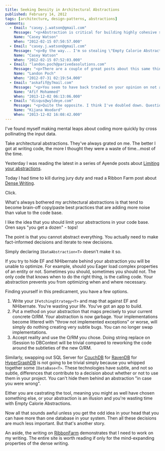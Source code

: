 ```yaml
---
title: Seeking Density in Architectural Abstractions
published: February 14, 2012
tags: [architecture, design-patterns, abstractions]
comments:
  - Email: "casey.j.watson@gmail.com"
    Message: "<p>Abstraction is critical for building highly cohesive software but I've seen many FactoryProviders and ProviderFactories that seemed completely unnecessary. I always liken it to the states of matter and, more specifically, that of water. You don't want ice or tightly coupled code. You don't want a gas because it's too difficult (unnecessarily difficult) to grasp. You should strive to make your code liquid and strike a balance based on the nature of the project at hand.</p>"
    Name: "Casey Watson"
    When: "2012-02-15 07:50:57.000"
  - Email: "casey.j.watson@gmail.com"
    Message: "<p>By the way... I'm so stealing \"Empty Calorie Abstractions.\" I couldn't have described it better myself.</p>"
    Name: "Casey Watson"
    When: "2012-02-15 07:52:03.000"
  - Email: "landon.poch@parivedasolutions.com"
    Message: "<p>There are a couple of great posts about this same thing being applied to the Entity Framework and other persistence technologies.</p><p><a href=\"https://www.nogginbox.co.uk/blog/do-we-need-the-repository-pattern\" rel=\"nofollow\">https://www.nogginbox.co.uk/blo...</a><br><a href=\"https://ayende.com/blog/3955/repository-is-the-new-singleton\" rel=\"nofollow\">https://ayende.com/blog/3955/re...</a></p><p>Much worth the read in my opinion.  I also like the follow up on not protecting your developers.</p><p><a href=\"https://davybrion.com/blog/2009/04/educate-developers-instead-of-protecting-them/\" rel=\"nofollow\">https://davybrion.com/blog/2009...</a></p>"
    Name: "Landon Poch"
    When: "2012-07-31 02:19:54.000"
  - Email: "askafif@y7mail.com"
    Message: "<p>You seem to have back tracked on your opinion on not abstracting RavenDB, given your most recent stance on the RavenDB forum. Doesn't the following still apply? (well said though)</p><p>---<br>These technologies have subtle, and not so subtle, differences that contribute to a decision about whether or not to use them in your project. You can't hide them behind an abstraction \"in case you were wrong\".</p><p>Either you are castrating the tool, meaning you might as well have chosen something else, or your abstraction is an illusion and you're wasting time with Empty Calorie Abstractions.</p>"
    Name: "Afif Mohammed"
    When: "2013-12-02 06:13:06.000"
  - Email: "disqus@wyldeye.com"
    Message: "<p>Quite the opposite. I think I've doubled down. Questions I've received from several sources tell me that my posts about mediation (Liaison) are not clear enough to demonstrate the application of this principle. I will write a more concrete follow up post as soon as I can.</p>"
    Name: "Kijana Woodard"
    When: "2013-12-02 16:08:42.000"
---
```

I've found myself making mental leaps about coding more quickly by cross pollinating the input data.

Take architectural abstractions. They've always grated on me. The better I got at writing code, the more I thought they were a waste of time...most of the time.

Yesterday I was reading the latest in a series of Ayende posts about [Limiting your abstractions][limiting abstractions].

Today I had time to kill during jury duty and read a Ribbon Farm post about [Dense Writing][dense writing].

Click.

What's always bothered my architectural abstractions is that tend to become brain-off copy/paste best practices that are adding more noise than value to the code base.

I like the idea that you should limit your abstractions in your code base. Oren says "you get a dozen" - tops!

The point is that you cannot abstract everything. You actually need to make fact-informed decisions and iterate to new decisions.

Simply declaring `IDataAbstraction<T>` doesn't make it so.

If you try to hide EF and NHibernate behind your abstraction you will be unable to optimize. For example, should you Eager load complex properties of an entity or not. Sometimes you should, sometimes you should not. The only code that knows when to do the right thing, is the calling code. Your abstraction prevents you from optimizing when and where necessary.

Finding yourself in this predicament, you have a few options.

1. Write your `IFetchingStrategy<T>` and map that against EF and NHibernate. You're wasting your life. You've got an app to build.
2. Put a method on your abstraction that maps precisely to your current concrete O/RM. Your abstraction is now garbage. Your implementations become littered with "throw not implemented exceptions" or worse, will simply do nothing creating very subtle bugs. You can no longer swap implementations.
3. Accept reality and use the O/RM you chose. Doing string replace on ISession to DBContext will be trivial compared to reworking the code around the subtleties of the new O/RM.

Similarly, swapping out SQL Server for [CouchDB] for [RavenDB] for [HyperGraphDB] is not going to be trivial simply because you whipped together some `IDataBase<T>`. These technologies have subtle, and not so subtle, differences that contribute to a decision about whether or not to use them in your project. You can't hide them behind an abstraction "in case you were wrong".

Either you are castrating the tool, meaning you might as well have chosen something else, or your abstraction is an illusion and you're wasting time with Empty Calorie Abstractions.

Now all that sounds awful unless you get the odd idea in your head that you can have more than one database in your system. Then all these decisions are much less important. But that's another story.

An aside, the writing on [RibbonFarm] demonstrates that I need to work on my writing. The entire site is worth reading if only for the mind-expanding properties of the dense writing.

[limiting abstractions]:https://ayende.com/blog/153889/limit-your-abstractions-analyzing-a-ddd-application
[dense writing]: https://www.ribbonfarm.com/2012/01/11/seeking-density-in-the-gonzo-theater/
[RibbonFarm]: https://www.ribbonfarm.com/
[CouchDB]: https://couchdb.apache.org/
[RavenDB]: https://ravendb.net/
[HyperGraphDB]: https://www.hypergraphdb.org/index

